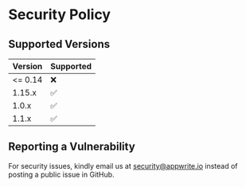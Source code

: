 # Security Policy

## Supported Versions

| Version | Supported          |
| ------- | ------------------ |
| <= 0.14 | :x:                |
| 1.15.x  | :white_check_mark: |
| 1.0.x   | :white_check_mark: |
| 1.1.x   | :white_check_mark: |

## Reporting a Vulnerability

For security issues, kindly email us at security@appwrite.io instead of posting a public issue in GitHub.
